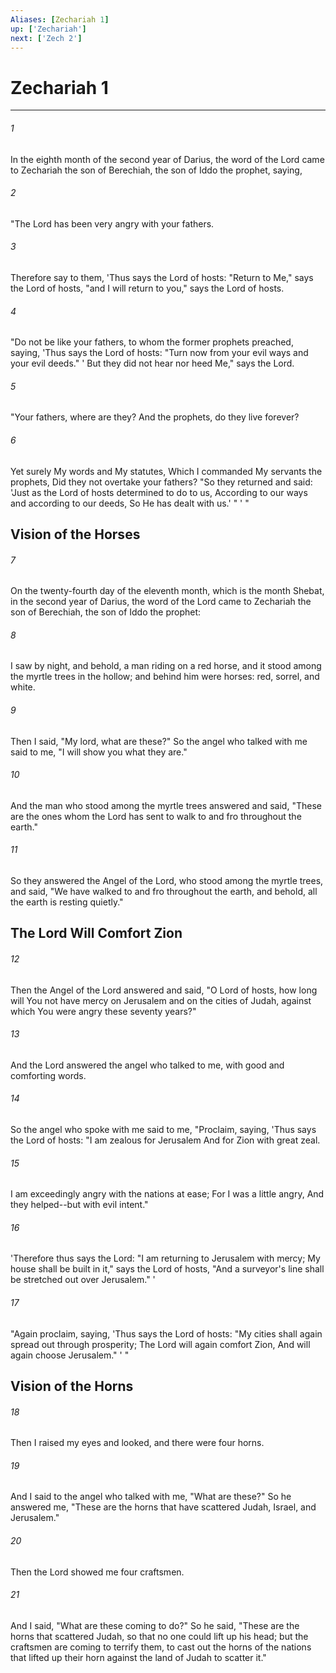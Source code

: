 ```yaml
---
Aliases: [Zechariah 1]
up: ['Zechariah']
next: ['Zech 2']
---
```

# Zechariah 1

***


###### 1 
In the eighth month of the second year of Darius, the word of the Lord came to Zechariah the son of Berechiah, the son of Iddo the prophet, saying, 

###### 2 
"The Lord has been very angry with your fathers. 

###### 3 
Therefore say to them, 'Thus says the Lord of hosts: "Return to Me," says the Lord of hosts, "and I will return to you," says the Lord of hosts. 

###### 4 
"Do not be like your fathers, to whom the former prophets preached, saying, 'Thus says the Lord of hosts: "Turn now from your evil ways and your evil deeds." ' But they did not hear nor heed Me," says the Lord. 

###### 5 
"Your fathers, where are they? And the prophets, do they live forever? 

###### 6 
Yet surely My words and My statutes, Which I commanded My servants the prophets, Did they not overtake your fathers? "So they returned and said: 'Just as the Lord of hosts determined to do to us, According to our ways and according to our deeds, So He has dealt with us.' " ' " 

## Vision of the Horses 

###### 7 
On the twenty-fourth day of the eleventh month, which is the month Shebat, in the second year of Darius, the word of the Lord came to Zechariah the son of Berechiah, the son of Iddo the prophet: 

###### 8 
I saw by night, and behold, a man riding on a red horse, and it stood among the myrtle trees in the hollow; and behind him were horses: red, sorrel, and white. 

###### 9 
Then I said, "My lord, what are these?" So the angel who talked with me said to me, "I will show you what they are." 

###### 10 
And the man who stood among the myrtle trees answered and said, "These are the ones whom the Lord has sent to walk to and fro throughout the earth." 

###### 11 
So they answered the Angel of the Lord, who stood among the myrtle trees, and said, "We have walked to and fro throughout the earth, and behold, all the earth is resting quietly." 

## The Lord Will Comfort Zion 

###### 12 
Then the Angel of the Lord answered and said, "O Lord of hosts, how long will You not have mercy on Jerusalem and on the cities of Judah, against which You were angry these seventy years?" 

###### 13 
And the Lord answered the angel who talked to me, with good and comforting words. 

###### 14 
So the angel who spoke with me said to me, "Proclaim, saying, 'Thus says the Lord of hosts: "I am zealous for Jerusalem And for Zion with great zeal. 

###### 15 
I am exceedingly angry with the nations at ease; For I was a little angry, And they helped--but with evil intent." 

###### 16 
'Therefore thus says the Lord: "I am returning to Jerusalem with mercy; My house shall be built in it," says the Lord of hosts, "And a surveyor's line shall be stretched out over Jerusalem." ' 

###### 17 
"Again proclaim, saying, 'Thus says the Lord of hosts: "My cities shall again spread out through prosperity; The Lord will again comfort Zion, And will again choose Jerusalem." ' " 

## Vision of the Horns 

###### 18 
Then I raised my eyes and looked, and there were four horns. 

###### 19 
And I said to the angel who talked with me, "What are these?" So he answered me, "These are the horns that have scattered Judah, Israel, and Jerusalem." 

###### 20 
Then the Lord showed me four craftsmen. 

###### 21 
And I said, "What are these coming to do?" So he said, "These are the horns that scattered Judah, so that no one could lift up his head; but the craftsmen are coming to terrify them, to cast out the horns of the nations that lifted up their horn against the land of Judah to scatter it."
